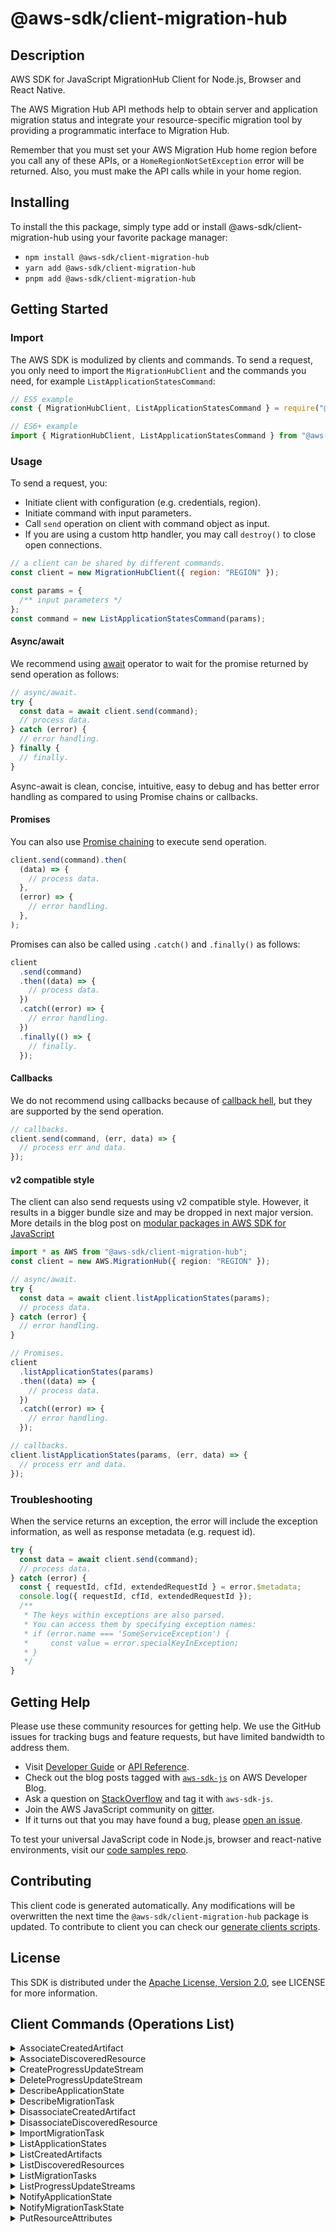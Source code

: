 <!-- generated file, do not edit directly -->

# @aws-sdk/client-migration-hub

## Description

AWS SDK for JavaScript MigrationHub Client for Node.js, Browser and React Native.

<p>The AWS Migration Hub API methods help to obtain server and application migration status
and integrate your resource-specific migration tool by providing a programmatic interface
to Migration Hub.</p>
<p>Remember that you must set your AWS Migration Hub home region before you call any of
these APIs, or a <code>HomeRegionNotSetException</code> error will be returned. Also, you
must make the API calls while in your home region.</p>

## Installing

To install the this package, simply type add or install @aws-sdk/client-migration-hub
using your favorite package manager:

- `npm install @aws-sdk/client-migration-hub`
- `yarn add @aws-sdk/client-migration-hub`
- `pnpm add @aws-sdk/client-migration-hub`

## Getting Started

### Import

The AWS SDK is modulized by clients and commands.
To send a request, you only need to import the `MigrationHubClient` and
the commands you need, for example `ListApplicationStatesCommand`:

```js
// ES5 example
const { MigrationHubClient, ListApplicationStatesCommand } = require("@aws-sdk/client-migration-hub");
```

```ts
// ES6+ example
import { MigrationHubClient, ListApplicationStatesCommand } from "@aws-sdk/client-migration-hub";
```

### Usage

To send a request, you:

- Initiate client with configuration (e.g. credentials, region).
- Initiate command with input parameters.
- Call `send` operation on client with command object as input.
- If you are using a custom http handler, you may call `destroy()` to close open connections.

```js
// a client can be shared by different commands.
const client = new MigrationHubClient({ region: "REGION" });

const params = {
  /** input parameters */
};
const command = new ListApplicationStatesCommand(params);
```

#### Async/await

We recommend using [await](https://developer.mozilla.org/en-US/docs/Web/JavaScript/Reference/Operators/await)
operator to wait for the promise returned by send operation as follows:

```js
// async/await.
try {
  const data = await client.send(command);
  // process data.
} catch (error) {
  // error handling.
} finally {
  // finally.
}
```

Async-await is clean, concise, intuitive, easy to debug and has better error handling
as compared to using Promise chains or callbacks.

#### Promises

You can also use [Promise chaining](https://developer.mozilla.org/en-US/docs/Web/JavaScript/Guide/Using_promises#chaining)
to execute send operation.

```js
client.send(command).then(
  (data) => {
    // process data.
  },
  (error) => {
    // error handling.
  },
);
```

Promises can also be called using `.catch()` and `.finally()` as follows:

```js
client
  .send(command)
  .then((data) => {
    // process data.
  })
  .catch((error) => {
    // error handling.
  })
  .finally(() => {
    // finally.
  });
```

#### Callbacks

We do not recommend using callbacks because of [callback hell](http://callbackhell.com/),
but they are supported by the send operation.

```js
// callbacks.
client.send(command, (err, data) => {
  // process err and data.
});
```

#### v2 compatible style

The client can also send requests using v2 compatible style.
However, it results in a bigger bundle size and may be dropped in next major version. More details in the blog post
on [modular packages in AWS SDK for JavaScript](https://aws.amazon.com/blogs/developer/modular-packages-in-aws-sdk-for-javascript/)

```ts
import * as AWS from "@aws-sdk/client-migration-hub";
const client = new AWS.MigrationHub({ region: "REGION" });

// async/await.
try {
  const data = await client.listApplicationStates(params);
  // process data.
} catch (error) {
  // error handling.
}

// Promises.
client
  .listApplicationStates(params)
  .then((data) => {
    // process data.
  })
  .catch((error) => {
    // error handling.
  });

// callbacks.
client.listApplicationStates(params, (err, data) => {
  // process err and data.
});
```

### Troubleshooting

When the service returns an exception, the error will include the exception information,
as well as response metadata (e.g. request id).

```js
try {
  const data = await client.send(command);
  // process data.
} catch (error) {
  const { requestId, cfId, extendedRequestId } = error.$metadata;
  console.log({ requestId, cfId, extendedRequestId });
  /**
   * The keys within exceptions are also parsed.
   * You can access them by specifying exception names:
   * if (error.name === 'SomeServiceException') {
   *     const value = error.specialKeyInException;
   * }
   */
}
```

## Getting Help

Please use these community resources for getting help.
We use the GitHub issues for tracking bugs and feature requests, but have limited bandwidth to address them.

- Visit [Developer Guide](https://docs.aws.amazon.com/sdk-for-javascript/v3/developer-guide/welcome.html)
  or [API Reference](https://docs.aws.amazon.com/AWSJavaScriptSDK/v3/latest/index.html).
- Check out the blog posts tagged with [`aws-sdk-js`](https://aws.amazon.com/blogs/developer/tag/aws-sdk-js/)
  on AWS Developer Blog.
- Ask a question on [StackOverflow](https://stackoverflow.com/questions/tagged/aws-sdk-js) and tag it with `aws-sdk-js`.
- Join the AWS JavaScript community on [gitter](https://gitter.im/aws/aws-sdk-js-v3).
- If it turns out that you may have found a bug, please [open an issue](https://github.com/aws/aws-sdk-js-v3/issues/new/choose).

To test your universal JavaScript code in Node.js, browser and react-native environments,
visit our [code samples repo](https://github.com/aws-samples/aws-sdk-js-tests).

## Contributing

This client code is generated automatically. Any modifications will be overwritten the next time the `@aws-sdk/client-migration-hub` package is updated.
To contribute to client you can check our [generate clients scripts](https://github.com/aws/aws-sdk-js-v3/tree/main/scripts/generate-clients).

## License

This SDK is distributed under the
[Apache License, Version 2.0](http://www.apache.org/licenses/LICENSE-2.0),
see LICENSE for more information.

## Client Commands (Operations List)

<details>
<summary>
AssociateCreatedArtifact
</summary>

[Command API Reference](https://docs.aws.amazon.com/AWSJavaScriptSDK/v3/latest/client/migration-hub/command/AssociateCreatedArtifactCommand/) / [Input](https://docs.aws.amazon.com/AWSJavaScriptSDK/v3/latest/Package/-aws-sdk-client-migration-hub/Interface/AssociateCreatedArtifactCommandInput/) / [Output](https://docs.aws.amazon.com/AWSJavaScriptSDK/v3/latest/Package/-aws-sdk-client-migration-hub/Interface/AssociateCreatedArtifactCommandOutput/)

</details>
<details>
<summary>
AssociateDiscoveredResource
</summary>

[Command API Reference](https://docs.aws.amazon.com/AWSJavaScriptSDK/v3/latest/client/migration-hub/command/AssociateDiscoveredResourceCommand/) / [Input](https://docs.aws.amazon.com/AWSJavaScriptSDK/v3/latest/Package/-aws-sdk-client-migration-hub/Interface/AssociateDiscoveredResourceCommandInput/) / [Output](https://docs.aws.amazon.com/AWSJavaScriptSDK/v3/latest/Package/-aws-sdk-client-migration-hub/Interface/AssociateDiscoveredResourceCommandOutput/)

</details>
<details>
<summary>
CreateProgressUpdateStream
</summary>

[Command API Reference](https://docs.aws.amazon.com/AWSJavaScriptSDK/v3/latest/client/migration-hub/command/CreateProgressUpdateStreamCommand/) / [Input](https://docs.aws.amazon.com/AWSJavaScriptSDK/v3/latest/Package/-aws-sdk-client-migration-hub/Interface/CreateProgressUpdateStreamCommandInput/) / [Output](https://docs.aws.amazon.com/AWSJavaScriptSDK/v3/latest/Package/-aws-sdk-client-migration-hub/Interface/CreateProgressUpdateStreamCommandOutput/)

</details>
<details>
<summary>
DeleteProgressUpdateStream
</summary>

[Command API Reference](https://docs.aws.amazon.com/AWSJavaScriptSDK/v3/latest/client/migration-hub/command/DeleteProgressUpdateStreamCommand/) / [Input](https://docs.aws.amazon.com/AWSJavaScriptSDK/v3/latest/Package/-aws-sdk-client-migration-hub/Interface/DeleteProgressUpdateStreamCommandInput/) / [Output](https://docs.aws.amazon.com/AWSJavaScriptSDK/v3/latest/Package/-aws-sdk-client-migration-hub/Interface/DeleteProgressUpdateStreamCommandOutput/)

</details>
<details>
<summary>
DescribeApplicationState
</summary>

[Command API Reference](https://docs.aws.amazon.com/AWSJavaScriptSDK/v3/latest/client/migration-hub/command/DescribeApplicationStateCommand/) / [Input](https://docs.aws.amazon.com/AWSJavaScriptSDK/v3/latest/Package/-aws-sdk-client-migration-hub/Interface/DescribeApplicationStateCommandInput/) / [Output](https://docs.aws.amazon.com/AWSJavaScriptSDK/v3/latest/Package/-aws-sdk-client-migration-hub/Interface/DescribeApplicationStateCommandOutput/)

</details>
<details>
<summary>
DescribeMigrationTask
</summary>

[Command API Reference](https://docs.aws.amazon.com/AWSJavaScriptSDK/v3/latest/client/migration-hub/command/DescribeMigrationTaskCommand/) / [Input](https://docs.aws.amazon.com/AWSJavaScriptSDK/v3/latest/Package/-aws-sdk-client-migration-hub/Interface/DescribeMigrationTaskCommandInput/) / [Output](https://docs.aws.amazon.com/AWSJavaScriptSDK/v3/latest/Package/-aws-sdk-client-migration-hub/Interface/DescribeMigrationTaskCommandOutput/)

</details>
<details>
<summary>
DisassociateCreatedArtifact
</summary>

[Command API Reference](https://docs.aws.amazon.com/AWSJavaScriptSDK/v3/latest/client/migration-hub/command/DisassociateCreatedArtifactCommand/) / [Input](https://docs.aws.amazon.com/AWSJavaScriptSDK/v3/latest/Package/-aws-sdk-client-migration-hub/Interface/DisassociateCreatedArtifactCommandInput/) / [Output](https://docs.aws.amazon.com/AWSJavaScriptSDK/v3/latest/Package/-aws-sdk-client-migration-hub/Interface/DisassociateCreatedArtifactCommandOutput/)

</details>
<details>
<summary>
DisassociateDiscoveredResource
</summary>

[Command API Reference](https://docs.aws.amazon.com/AWSJavaScriptSDK/v3/latest/client/migration-hub/command/DisassociateDiscoveredResourceCommand/) / [Input](https://docs.aws.amazon.com/AWSJavaScriptSDK/v3/latest/Package/-aws-sdk-client-migration-hub/Interface/DisassociateDiscoveredResourceCommandInput/) / [Output](https://docs.aws.amazon.com/AWSJavaScriptSDK/v3/latest/Package/-aws-sdk-client-migration-hub/Interface/DisassociateDiscoveredResourceCommandOutput/)

</details>
<details>
<summary>
ImportMigrationTask
</summary>

[Command API Reference](https://docs.aws.amazon.com/AWSJavaScriptSDK/v3/latest/client/migration-hub/command/ImportMigrationTaskCommand/) / [Input](https://docs.aws.amazon.com/AWSJavaScriptSDK/v3/latest/Package/-aws-sdk-client-migration-hub/Interface/ImportMigrationTaskCommandInput/) / [Output](https://docs.aws.amazon.com/AWSJavaScriptSDK/v3/latest/Package/-aws-sdk-client-migration-hub/Interface/ImportMigrationTaskCommandOutput/)

</details>
<details>
<summary>
ListApplicationStates
</summary>

[Command API Reference](https://docs.aws.amazon.com/AWSJavaScriptSDK/v3/latest/client/migration-hub/command/ListApplicationStatesCommand/) / [Input](https://docs.aws.amazon.com/AWSJavaScriptSDK/v3/latest/Package/-aws-sdk-client-migration-hub/Interface/ListApplicationStatesCommandInput/) / [Output](https://docs.aws.amazon.com/AWSJavaScriptSDK/v3/latest/Package/-aws-sdk-client-migration-hub/Interface/ListApplicationStatesCommandOutput/)

</details>
<details>
<summary>
ListCreatedArtifacts
</summary>

[Command API Reference](https://docs.aws.amazon.com/AWSJavaScriptSDK/v3/latest/client/migration-hub/command/ListCreatedArtifactsCommand/) / [Input](https://docs.aws.amazon.com/AWSJavaScriptSDK/v3/latest/Package/-aws-sdk-client-migration-hub/Interface/ListCreatedArtifactsCommandInput/) / [Output](https://docs.aws.amazon.com/AWSJavaScriptSDK/v3/latest/Package/-aws-sdk-client-migration-hub/Interface/ListCreatedArtifactsCommandOutput/)

</details>
<details>
<summary>
ListDiscoveredResources
</summary>

[Command API Reference](https://docs.aws.amazon.com/AWSJavaScriptSDK/v3/latest/client/migration-hub/command/ListDiscoveredResourcesCommand/) / [Input](https://docs.aws.amazon.com/AWSJavaScriptSDK/v3/latest/Package/-aws-sdk-client-migration-hub/Interface/ListDiscoveredResourcesCommandInput/) / [Output](https://docs.aws.amazon.com/AWSJavaScriptSDK/v3/latest/Package/-aws-sdk-client-migration-hub/Interface/ListDiscoveredResourcesCommandOutput/)

</details>
<details>
<summary>
ListMigrationTasks
</summary>

[Command API Reference](https://docs.aws.amazon.com/AWSJavaScriptSDK/v3/latest/client/migration-hub/command/ListMigrationTasksCommand/) / [Input](https://docs.aws.amazon.com/AWSJavaScriptSDK/v3/latest/Package/-aws-sdk-client-migration-hub/Interface/ListMigrationTasksCommandInput/) / [Output](https://docs.aws.amazon.com/AWSJavaScriptSDK/v3/latest/Package/-aws-sdk-client-migration-hub/Interface/ListMigrationTasksCommandOutput/)

</details>
<details>
<summary>
ListProgressUpdateStreams
</summary>

[Command API Reference](https://docs.aws.amazon.com/AWSJavaScriptSDK/v3/latest/client/migration-hub/command/ListProgressUpdateStreamsCommand/) / [Input](https://docs.aws.amazon.com/AWSJavaScriptSDK/v3/latest/Package/-aws-sdk-client-migration-hub/Interface/ListProgressUpdateStreamsCommandInput/) / [Output](https://docs.aws.amazon.com/AWSJavaScriptSDK/v3/latest/Package/-aws-sdk-client-migration-hub/Interface/ListProgressUpdateStreamsCommandOutput/)

</details>
<details>
<summary>
NotifyApplicationState
</summary>

[Command API Reference](https://docs.aws.amazon.com/AWSJavaScriptSDK/v3/latest/client/migration-hub/command/NotifyApplicationStateCommand/) / [Input](https://docs.aws.amazon.com/AWSJavaScriptSDK/v3/latest/Package/-aws-sdk-client-migration-hub/Interface/NotifyApplicationStateCommandInput/) / [Output](https://docs.aws.amazon.com/AWSJavaScriptSDK/v3/latest/Package/-aws-sdk-client-migration-hub/Interface/NotifyApplicationStateCommandOutput/)

</details>
<details>
<summary>
NotifyMigrationTaskState
</summary>

[Command API Reference](https://docs.aws.amazon.com/AWSJavaScriptSDK/v3/latest/client/migration-hub/command/NotifyMigrationTaskStateCommand/) / [Input](https://docs.aws.amazon.com/AWSJavaScriptSDK/v3/latest/Package/-aws-sdk-client-migration-hub/Interface/NotifyMigrationTaskStateCommandInput/) / [Output](https://docs.aws.amazon.com/AWSJavaScriptSDK/v3/latest/Package/-aws-sdk-client-migration-hub/Interface/NotifyMigrationTaskStateCommandOutput/)

</details>
<details>
<summary>
PutResourceAttributes
</summary>

[Command API Reference](https://docs.aws.amazon.com/AWSJavaScriptSDK/v3/latest/client/migration-hub/command/PutResourceAttributesCommand/) / [Input](https://docs.aws.amazon.com/AWSJavaScriptSDK/v3/latest/Package/-aws-sdk-client-migration-hub/Interface/PutResourceAttributesCommandInput/) / [Output](https://docs.aws.amazon.com/AWSJavaScriptSDK/v3/latest/Package/-aws-sdk-client-migration-hub/Interface/PutResourceAttributesCommandOutput/)

</details>
